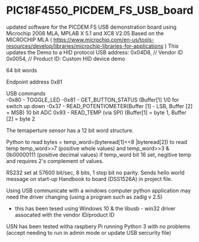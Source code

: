 # PIC18F4550_PICDEM_FS_USB_board
updated software for the PICDEM FS USB demonstration board using Microchip 2008 MLA, MPLAB X 5.1 and XC8 V2.05
Based on the MICROCHIP MLA ( https://www.microchip.com/en-us/tools-resources/develop/libraries/microchip-libraries-for-applications )
This updates the Demo to a HID protocol 
USB address:
    0x04D8,                 // Vendor ID
    0x0054,                 // Product ID: Custom HID device demo
    
 64 bit words 
 
 Endpoint address 0x81
 
 USB commands   
    -0x80  - TOGGLE_LED
    -0x81 -  GET_BUTTON_STATUS (Buffer[1] 1/0 for switch up down
    -0x37 -  READ_POTENTIOMETER(Buffer [1] - LSB, Buffer [2] = MSB) 10 bit ADC
        0x93 -  READ_TEMP (via SPI) (Buffer[1] = byte 1, Buffer [2] = byte 2 
        
 The temaperture sensor has a 12 bit word structure.
 
 Python to read bytes =    temp_word=(byteread[1]<<8 |byteread[2])
           to read temp    temp_word>>7  (positive whole values)
           and             temp_word>>3 & 0b00000111 (positive decimal values)
 if temp_word bit 16 set, negitive temp and requires 2's complement of values.
 
 RS232 set at 57600 bit/sec, 8 bits, 1 stop bit no parity. Sends hello world message on start-up 
 Handbook to board (DSS1526A) in project file. 
 
 Using USB communicate with a windows computer python application may need the driver changing (using a program such as zadig v 2.5) 
 - this has been tesed using Windows 10 & the libusb - win32 driver assocated with the vendor ID/product ID

USN has been tested witha raspbery Pi running Python 3 with no problems (accept needing to run in admin mode or update USB sercurity file) 

